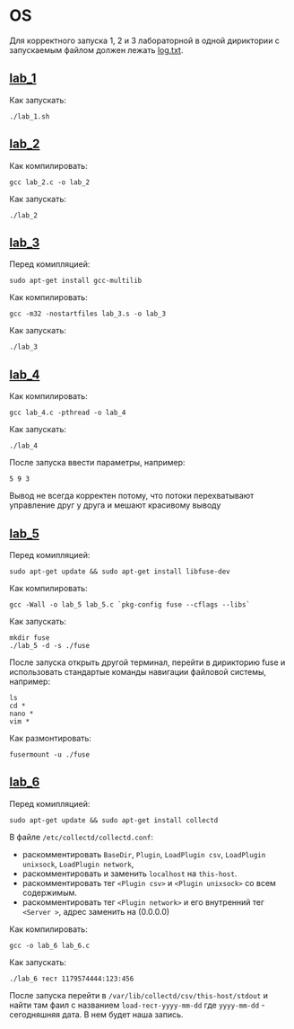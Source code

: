 # OS
Для корректного запуска 1, 2 и 3 лабораторной в одной дириктории с запускаемым файлом должен лежать [log.txt](https://github.com/Dangovsky/OS/blob/master/log.txt).

## [lab_1](https://github.com/Dangovsky/OS/blob/master/lab_1.sh)
Как запускать:
```shell
./lab_1.sh
```
## [lab_2](https://github.com/Dangovsky/OS/blob/master/lab_2.c)
Как компилировать: 
```shell
gcc lab_2.c -o lab_2
```
Как запускать:
```shell
./lab_2
```
## [lab_3](https://github.com/Dangovsky/OS/blob/master/lab_3.s)
Перед комипляцией: 
```shell
sudo apt-get install gcc-multilib
```
Как компилировать: 
```shell
gcc -m32 -nostartfiles lab_3.s -o lab_3
```
Как запускать:
```shell
./lab_3
```
## [lab_4](https://github.com/Dangovsky/OS/blob/master/lab_4.c)
Как компилировать: 
```shell
gcc lab_4.c -pthread -o lab_4
```
Как запускать:
```shell
./lab_4
```
После запуска ввести параметры, например:
```shell
5 9 3
```
Вывод не всегда корректен потому, что потоки перехватывают управление друг у друга и мешают красивому выводу

## [lab_5](https://github.com/Dangovsky/OS/blob/master/lab_5.c)
Перед комипляцией: 
```shell
sudo apt-get update && sudo apt-get install libfuse-dev
```
Как компилировать: 
```shell
gcc -Wall -o lab_5 lab_5.c `pkg-config fuse --cflags --libs`
```
Как запускать:
```shell
mkdir fuse
./lab_5 -d -s ./fuse
```
После запуска открыть другой терминал, перейти в дирикторию fuse и использовать стандартые команды навигации файловой системы, например:
```shell
ls
cd *
nano *
vim *
```
Как размонтировать:
```shell
fusermount -u ./fuse
```
## [lab_6](https://github.com/Dangovsky/OS/blob/master/lab_6.c)
Перед комипляцией: 
```shell
sudo apt-get update && sudo apt-get install collectd
```
В файле `/etc/collectd/collectd.conf`:
* раскомментировать `BaseDir`, `Plugin`, `LoadPlugin csv`, `LoadPlugin unixsock`, `LoadPlugin network`,
* раскомментировать и заменить `localhost` на `this-host`.
* раскомментировать тег `<Plugin csv>` и `<Plugin unixsock>` со всем содержимым.  
* раскомментировать тег `<Plugin network>` и его внутренний тег `<Server >`, адрес заменить на (0.0.0.0)

Как компилировать: 
```shell
gcc -o lab_6 lab_6.c
```
Как запускать:
```shell
./lab_6 тест 1179574444:123:456
```
После запуска перейти в `/var/lib/collectd/csv/this-host/stdout` и найти там фаил с названием `load-тест-yyyy-mm-dd` где `yyyy-mm-dd` - сегодняшняя дата. В нем будет наша запись.
